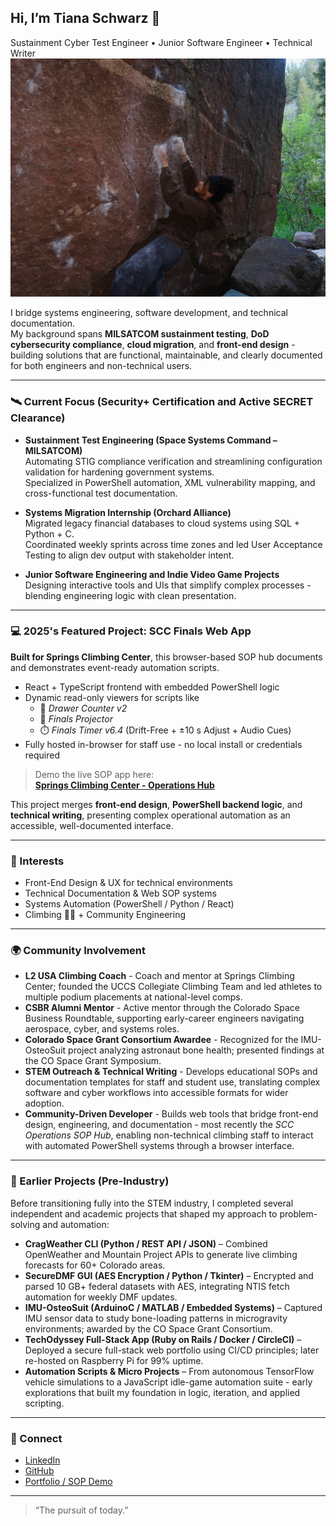 ## Hi, I’m Tiana Schwarz 👋
Sustainment Cyber Test Engineer • Junior Software Engineer • Technical Writer
![Ti climbing outside](articlephoto_climbing1.jpg)


I bridge systems engineering, software development, and technical documentation.  
My background spans **MILSATCOM sustainment testing**, **DoD cybersecurity compliance**, **cloud migration**, and **front-end design** - building solutions that are functional, maintainable, and clearly documented for both engineers and non-technical users.

---

### 🛰️ Current Focus (Security+ Certification and Active SECRET Clearance)
- **Sustainment Test Engineering (Space Systems Command – MILSATCOM)**  
  Automating STIG compliance verification and streamlining configuration validation for hardening government systems.  
  Specialized in PowerShell automation, XML vulnerability mapping, and cross-functional test documentation.

- **Systems Migration Internship (Orchard Alliance)**  
  Migrated legacy financial databases to cloud systems using SQL + Python + C.  
  Coordinated weekly sprints across time zones and led User Acceptance Testing to align dev output with stakeholder intent.

- **Junior Software Engineering and Indie Video Game Projects**  
  Designing interactive tools and UIs that simplify complex processes - blending engineering logic with clean presentation.

---

### 💻 2025's Featured Project: SCC Finals Web App  
**Built for Springs Climbing Center**, this browser-based SOP hub documents and demonstrates event-ready automation scripts.

- React + TypeScript frontend with embedded PowerShell logic  
- Dynamic read-only viewers for scripts like  
  - 🧮 *Drawer Counter v2*  
  - 🧭 *Finals Projector*  
  - ⏱️ *Finals Timer v6.4* (Drift-Free + ±10 s Adjust + Audio Cues)  
- Fully hosted in-browser for staff use - no local install or credentials required  

> Demo the live SOP app here:  
> [**Springs Climbing Center - Operations Hub**](https://2rfr8h.csb.app/)

This project merges **front-end design**, **PowerShell backend logic**, and **technical writing**, presenting complex operational automation as an accessible, well-documented interface.

---

### 🧩 Interests
- Front-End Design & UX for technical environments  
- Technical Documentation & Web SOP systems  
- Systems Automation (PowerShell / Python / React)  
- Climbing 🧗‍♀️ + Community Engineering  

---


### 🌍 Community Involvement
- **L2 USA Climbing Coach** - Coach and mentor at Springs Climbing Center; founded the UCCS Collegiate Climbing Team and led athletes to multiple podium placements at national-level comps.  
- **CSBR Alumni Mentor** - Active mentor through the Colorado Space Business Roundtable, supporting early-career engineers navigating aerospace, cyber, and systems roles.  
- **Colorado Space Grant Consortium Awardee** - Recognized for the IMU-OsteoSuit project analyzing astronaut bone health; presented findings at the CO Space Grant Symposium.  
- **STEM Outreach & Technical Writing** - Develops educational SOPs and documentation templates for staff and student use, translating complex software and cyber workflows into accessible formats for wider adoption.  
- **Community-Driven Developer** - Builds web tools that bridge front-end design, engineering, and documentation - most recently the *SCC Operations SOP Hub*, enabling non-technical climbing staff to interact with automated PowerShell systems through a browser interface.

---

### 🧠 Earlier Projects (Pre-Industry)
Before transitioning fully into the STEM industry, I completed several independent and academic projects that shaped my approach to problem-solving and automation:

- **CragWeather CLI (Python / REST API / JSON)** – Combined OpenWeather and Mountain Project APIs to generate live climbing forecasts for 60+ Colorado areas.  
- **SecureDMF GUI (AES Encryption / Python / Tkinter)** – Encrypted and parsed 10 GB+ federal datasets with AES, integrating NTIS fetch automation for weekly DMF updates.  
- **IMU-OsteoSuit (ArduinoC / MATLAB / Embedded Systems)** – Captured IMU sensor data to study bone-loading patterns in microgravity environments; awarded by the CO Space Grant Consortium.  
- **TechOdyssey Full-Stack App (Ruby on Rails / Docker / CircleCI)** – Deployed a secure full-stack web portfolio using CI/CD principles; later re-hosted on Raspberry Pi for 99% uptime.  
- **Automation Scripts & Micro Projects** – From autonomous TensorFlow vehicle simulations to a JavaScript idle-game automation suite - early explorations that built my foundation in logic, iteration, and applied scripting.

---

### 🔗 Connect
- [LinkedIn](https://www.linkedin.com/in/tschwarz001/)  
- [GitHub](https://github.com/track001)  
- [Portfolio / SOP Demo](https://2rfr8h.csb.app/)

---

> “The pursuit of today.”
